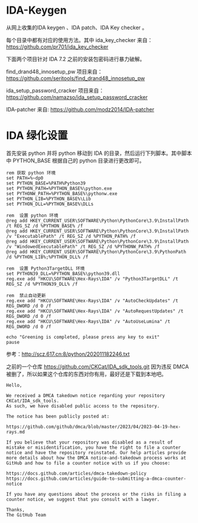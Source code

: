 # IDA-Keygen
从网上收集的IDA keygen 、IDA patch、IDA Key checker 。

每个目录中都有对应的使用方法。其中 ida_key_checker 来自：https://github.com/pr701/ida_key_checker


下面两个项目针对 IDA 7.2 之前的安装包密码进行暴力破解。

find_drand48_innosetup_pw 项目来自：https://github.com/seritools/find_drand48_innosetup_pw 

ida_setup_password_cracker 项目来自：https://github.com/namazso/ida_setup_password_cracker 

IDA-patcher
来自: https://github.com/modz2014/IDA-patcher

# IDA 绿化设置

首先安装 python 并将 python 移动到 IDA 的目录，然后运行下列脚本。其中脚本中 PYTHON_BASE 根据自己的 python 目录进行更改即可。
```
rem 获取 python 环境
set PATH=%~dp0
set PYTHON_BASE=%PATH%Python39
set PYTHON_PATH=%PYTHON_BASE%\python.exe
set PYTHONW_PATH=%PYTHON_BASE%\pythonw.exe
set PYTHON_LIB=%PYTHON_BASE%\Lib
set PYTHON_DLL=%PYTHON_BASE%\DLLs

rem  设置 python 环境
@reg add HKEY_CURRENT_USER\SOFTWARE\Python\PythonCore\3.9\InstallPath /t REG_SZ /d %PYTHON_BASE% /f
@reg add HKEY_CURRENT_USER\SOFTWARE\Python\PythonCore\3.9\InstallPath /v "ExecutablePath" /t REG_SZ /d %PYTHON_PATH% /f
@reg add HKEY_CURRENT_USER\SOFTWARE\Python\PythonCore\3.9\InstallPath /v "WindowedExecutablePath" /t REG_SZ /d %PYTHONW_PATH% /f
@reg add HKEY_CURRENT_USER\SOFTWARE\Python\PythonCore\3.9\PythonPath /d %PYTHON_LIB%;%PYTHON_DLL% /f

rem  设置 Python3TargetDLL 环境
set PYTHON39_DLL=%PYTHON_BASE%\python39.dll
reg.exe add "HKCU\SOFTWARE\Hex-Rays\IDA" /v "Python3TargetDLL" /t REG_SZ /d %PYTHON39_DLL% /f

rem  禁止自动更新
reg.exe add "HKCU\SOFTWARE\Hex-Rays\IDA" /v "AutoCheckUpdates" /t REG_DWORD /d 0 /f
reg.exe add "HKCU\SOFTWARE\Hex-Rays\IDA" /v "AutoRequestUpdates" /t REG_DWORD /d 0 /f
reg.exe add "HKCU\SOFTWARE\Hex-Rays\IDA" /v "AutoUseLumina" /t REG_DWORD /d 0 /f

echo "Greening is completed, please press any key to exit"
pause
```

参考：http://scz.617.cn:8/python/202011182246.txt

之前的一个仓库 https://github.com/CKCat/IDA_sdk_tools.git 因为违反 DMCA 被删了，所以如果这个仓库的东西对你有用，最好还是下载到本地吧。
```
Hello,

We received a DMCA takedown notice regarding your repository CKCat/IDA_sdk_tools.
As such, we have disabled public access to the repository.

The notice has been publicly posted at:

https://github.com/github/dmca/blob/master/2023/04/2023-04-19-hex-rays.md

If you believe that your repository was disabled as a result of mistake or misidentification, you have the right to file a counter notice and have the repository reinstated. Our help articles provide more details about how the DMCA notice-and-takedown process works at GitHub and how to file a counter notice with us if you choose:

https://docs.github.com/articles/dmca-takedown-policy
https://docs.github.com/articles/guide-to-submitting-a-dmca-counter-notice

If you have any questions about the process or the risks in filing a counter notice, we suggest that you consult with a lawyer.

Thanks,
The GitHub Team
```